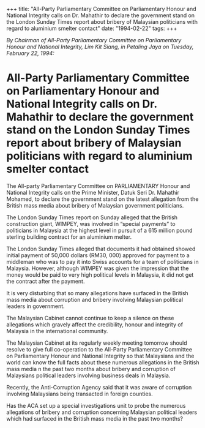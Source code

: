 +++ 
title: "All-Party Parliamentary Committee on Parliamentary Honour and National Integrity calls on Dr. Mahathir to declare the government stand on the London Sunday Times report about bribery of Malaysian politicians with regard to aluminium smelter contact"
date: "1994-02-22"
tags:
+++

_By Chairman of All-Party Parliamentary Committee on Parliamentary Honour and National Integrity, Lim Kit Siang, in Petaling Jaya on Tuesday, February 22, 1994:_

# All-Party Parliamentary Committee on Parliamentary Honour and National Integrity calls on Dr. Mahathir to declare the government stand on the London Sunday Times report about bribery of Malaysian politicians with regard to aluminium smelter contact

The All-party Parliamentary Committee on PARLIAMENTARY Honour and National Integrity calls on the Prime Minister, Datuk Seri Dr. Mahathir Mohamed, to declare the government stand on the latest allegation from the British mass media about bribery of Malaysian government politicians.</u>

The London Sunday Times report on Sunday alleged that the British construction giant, WIMPEY, was involved in “special payments” to politicians in Malaysia at the highest level in pursuit of a 615 million pound sterling building contract for an aluminium melter.

The London Sunday Times alleged that documents it had obtained showed initial payment of 50,000 dollars (RM30, 000) approved for payment to a middleman who was to pay it into Swiss accounts for a team of politicians in Malaysia. However, although WIMPEY was given the impression that the money would be paid to very high political levels in Malaysia, it did not get the contract after the payment.

It is very disturbing that so many allegations have surfaced in the British mass media about corruption and bribery involving Malaysian political leaders in government.

The Malaysian Cabinet cannot continue to keep a silence on these allegations which gravely affect the credibility, honour and integrity of Malaysia in the international community.

The Malaysian Cabinet at its regularly weekly meeting tomorrow should resolve to give full co-operation to the All-Party Parliamentary Committee on Parliamentary Honour and National Integrity so that Malaysians and the world can know the full facts about these numerous allegations in the British mass media n the past two months about bribery and corruption of Malaysians political leaders involving business deals in Malaysia.

Recently, the Anti-Corruption Agency said that it was aware of corruption involving Malaysians being transacted in foreign counties.

Has the ACA set up a special investigations unit to probe the numerous allegations of bribery and corruption concerning Malaysian political leaders which had surfaced in the British mass media in the past two months?
 

